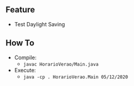 ## Feature
* Test Daylight Saving

## How To
* Compile:
    * `javac HorarioVerao/Main.java`
* Execute:
    * `java -cp . HorarioVerao.Main 05/12/2020`

